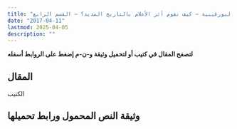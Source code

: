 ```yaml
---
title: "البورقيبية – كيف نقوم أثر الأعلام بالتاريخ المديد؟ – القسم الرابع"
date: "2017-04-11"
lastmod: 2025-04-05
description: ""
---
```

**لتصفح المقال في كتيب أو لتحميل وثيقة و-ن-م إضغط على الروابط أسفله**

## المقال

الكتيب

## وثيقة النص المحمول ورابط تحميلها

###
